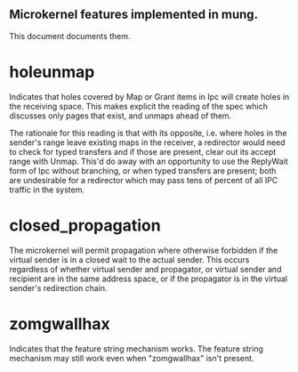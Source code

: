 
Microkernel features implemented in mung.
-----------------------------------------

This document documents them.


holeunmap
=========

Indicates that holes covered by Map or Grant items in Ipc will create holes in
the receiving space. This makes explicit the reading of the spec which
discusses only pages that exist, and unmaps ahead of them.

The rationale for this reading is that with its opposite, i.e. where holes in
the sender's range leave existing maps in the receiver, a redirector would
need to check for typed transfers and if those are present, clear out its
accept range with Unmap. This'd do away with an opportunity to use the
ReplyWait form of Ipc without branching, or when typed transfers are present;
both are undesirable for a redirector which may pass tens of percent of all
IPC traffic in the system.


closed\_propagation
===================

The microkernel will permit propagation where otherwise forbidden if the
virtual sender is in a closed wait to the actual sender. This occurs
regardless of whether virtual sender and propagator, or virtual sender and
recipient are in the same address space, or if the propagator is in the
virtual sender's redirection chain.


zomgwallhax
===========

Indicates that the feature string mechanism works. The feature string
mechanism may still work even when "zomgwallhax" isn't present.
